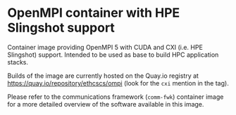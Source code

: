 # OpenMPI container with HPE Slingshot support

Container image providing OpenMPI 5 with CUDA and CXI (i.e. HPE Slingshot) support. Intended to be used as base to build HPC application stacks.

Builds of the image are currently hosted on the Quay.io registry at https://quay.io/repository/ethcscs/ompi (look for the `cxi` mention in the tag).

Please refer to the communications framework (`comm-fwk`) container image for a more detailed overview of the software available in this image.
